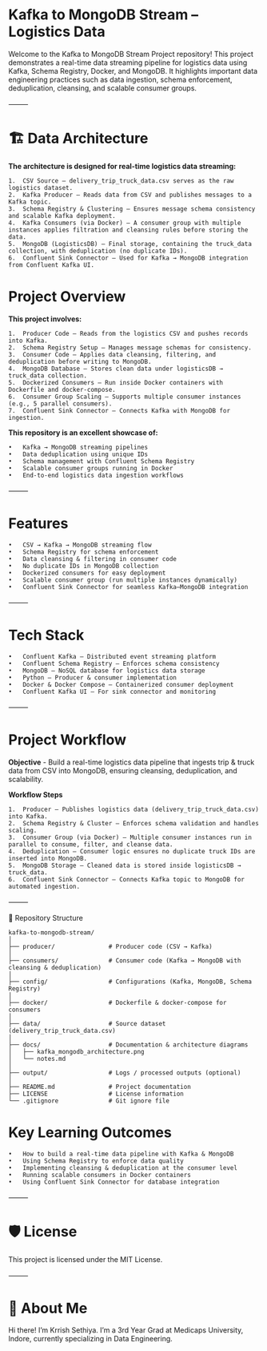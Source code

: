 # **Kafka to MongoDB Stream – Logistics Data**

Welcome to the Kafka to MongoDB Stream Project repository! 
This project demonstrates a real-time data streaming pipeline for logistics data using Kafka, Schema Registry, Docker, and MongoDB. It highlights important data engineering practices such as data ingestion, schema enforcement, deduplication, cleansing, and scalable consumer groups.

⸻

# **🏗️ Data Architecture**

**The architecture is designed for real-time logistics data streaming:**

	1.	CSV Source – delivery_trip_truck_data.csv serves as the raw logistics dataset.
	2.	Kafka Producer – Reads data from CSV and publishes messages to a Kafka topic.
	3.	Schema Registry & Clustering – Ensures message schema consistency and scalable Kafka deployment.
	4.	Kafka Consumers (via Docker) – A consumer group with multiple instances applies filtration and cleansing rules before storing the data.
	5.	MongoDB (LogisticsDB) – Final storage, containing the truck_data collection, with deduplication (no duplicate IDs).
	6.	Confluent Sink Connector – Used for Kafka → MongoDB integration from Confluent Kafka UI.

# **Project Overview**

**This project involves:**

	1.	Producer Code – Reads from the logistics CSV and pushes records into Kafka.
	2.	Schema Registry Setup – Manages message schemas for consistency.
	3.	Consumer Code – Applies data cleansing, filtering, and deduplication before writing to MongoDB.
	4.	MongoDB Database – Stores clean data under logisticsDB → truck_data collection.
	5.	Dockerized Consumers – Run inside Docker containers with Dockerfile and docker-compose.
	6.	Consumer Group Scaling – Supports multiple consumer instances (e.g., 5 parallel consumers).
	7.	Confluent Sink Connector – Connects Kafka with MongoDB for ingestion.

**This repository is an excellent showcase of:** 

	•	Kafka → MongoDB streaming pipelines
	•	Data deduplication using unique IDs
	•	Schema management with Confluent Schema Registry
	•	Scalable consumer groups running in Docker
	•	End-to-end logistics data ingestion workflows

⸻

# **Features**

	•	CSV → Kafka → MongoDB streaming flow
	•	Schema Registry for schema enforcement
	•	Data cleansing & filtering in consumer code
	•	No duplicate IDs in MongoDB collection
	•	Dockerized consumers for easy deployment
	•	Scalable consumer group (run multiple instances dynamically)
	•	Confluent Sink Connector for seamless Kafka–MongoDB integration

⸻

# **Tech Stack**

	•	Confluent Kafka – Distributed event streaming platform
	•	Confluent Schema Registry – Enforces schema consistency
	•	MongoDB – NoSQL database for logistics data storage
	•	Python – Producer & consumer implementation
	•	Docker & Docker Compose – Containerized consumer deployment
	•	Confluent Kafka UI – For sink connector and monitoring

⸻

# **Project Workflow**

**Objective** - Build a real-time logistics data pipeline that ingests trip & truck data from CSV into MongoDB, ensuring cleansing, deduplication, and scalability.

**Workflow Steps**

	1.	Producer – Publishes logistics data (delivery_trip_truck_data.csv) into Kafka.
	2.	Schema Registry & Cluster – Enforces schema validation and handles scaling.
	3.	Consumer Group (via Docker) – Multiple consumer instances run in parallel to consume, filter, and cleanse data.
	4.	Deduplication – Consumer logic ensures no duplicate truck IDs are inserted into MongoDB.
	5.	MongoDB Storage – Cleaned data is stored inside logisticsDB → truck_data.
	6.	Confluent Sink Connector – Connects Kafka topic to MongoDB for automated ingestion.

⸻

📂 Repository Structure

```
kafka-to-mongodb-stream/
│
├── producer/               # Producer code (CSV → Kafka)
│
├── consumers/              # Consumer code (Kafka → MongoDB with cleansing & deduplication)
│
├── config/                 # Configurations (Kafka, MongoDB, Schema Registry)
│
├── docker/                 # Dockerfile & docker-compose for consumers
│
├── data/                   # Source dataset (delivery_trip_truck_data.csv)
│
├── docs/                   # Documentation & architecture diagrams
│   ├── kafka_mongodb_architecture.png
│   └── notes.md
│
├── output/                 # Logs / processed outputs (optional)
│
├── README.md               # Project documentation
├── LICENSE                 # License information
└── .gitignore              # Git ignore file
```

# **Key Learning Outcomes**

	•	How to build a real-time data pipeline with Kafka & MongoDB
	•	Using Schema Registry to enforce data quality
	•	Implementing cleansing & deduplication at the consumer level
	•	Running scalable consumers in Docker containers
	•	Using Confluent Sink Connector for database integration

⸻

# **🛡️ License**

This project is licensed under the MIT License.

⸻

# **🌟 About Me**

Hi there! I’m Krrish Sethiya. I’m a 3rd Year Grad at Medicaps University, Indore, currently specializing in Data Engineering.
